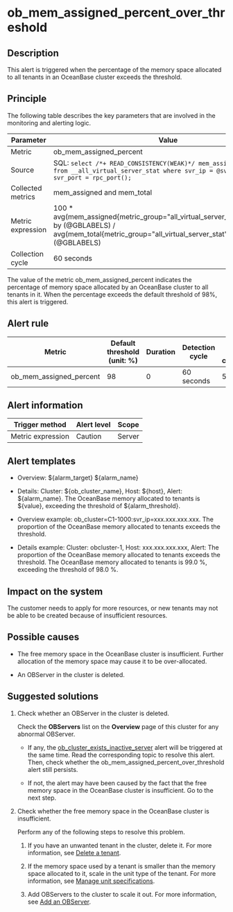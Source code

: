 ob_mem_assigned_percent_over_threshold
===========================================================

**Description**
------------------------------------

This alert is triggered when the percentage of the memory space allocated to all tenants in an OceanBase cluster exceeds the threshold.

Principle
------------------------------

The following table describes the key parameters that are involved in the monitoring and alerting logic.

|     Parameter     |                                                                                                  Value                                                                                                   |
|-------------------|----------------------------------------------------------------------------------------------------------------------------------------------------------------------------------------------------------|
| Metric            | ob_mem_assigned_percent                                                                                                                                                                                  |
| Source            | SQL: ```select /*+ READ_CONSISTENCY(WEAK)*/ mem_assigned,mem_total from __all_virtual_server_stat where svr_ip = @svr_ip and svr_port = rpc_port(); ```  |
| Collected metrics | mem_assigned and mem_total                                                                                                                                                                               |
| Metric expression | 100 \* avg(mem_assigned{metric_group="all_virtual_server_stat",@LABELS}) by (@GBLABELS) / avg(mem_total{metric_group="all_virtual_server_stat",@LABELS}) by (@GBLABELS)                                  |
| Collection cycle  | 60 seconds                                                                                                                                                                                               |

The value of the metric ob_mem_assigned_percent indicates the percentage of memory space allocated by an OceanBase cluster to all tenants in it. When the percentage exceeds the default threshold of 98%, this alert is triggered.

**Alert rule**
-----------------------------------

|         Metric          | Default threshold (unit: %) | Duration | Detection cycle | Time before clearance |
|-------------------------|-----------------------------|----------|-----------------|-----------------------|
| ob_mem_assigned_percent | 98                          | 0        | 60 seconds      | 5 minutes             |

**Alert information**
------------------------------------------

|  Trigger method   | Alert level | Scope  |
|-------------------|-------------|--------|
| Metric expression | Caution     | Server |

**Alert templates**
----------------------------------------

* Overview: \${alarm_target} \${alarm_name}

* Details: Cluster: \${ob_cluster_name}, Host: \${host}, Alert: \${alarm_name}. The OceanBase memory allocated to tenants is \${value}, exceeding the threshold of ${alarm_threshold}.

* Overview example: ob_cluster=C1-1000:svr_ip=xxx.xxx.xxx.xxx. The proportion of the OceanBase memory allocated to tenants exceeds the threshold.

* Details example: Cluster: obcluster-1, Host: xxx.xxx.xxx.xxx, Alert: The proportion of the OceanBase memory allocated to tenants exceeds the threshold. The OceanBase memory allocated to tenants is 99.0 %, exceeding the threshold of 98.0 %.

**Impact on the system**
---------------------------------------------

The customer needs to apply for more resources, or new tenants may not be able to be created because of insufficient resources.

**Possible causes**
----------------------------------------

* The free memory space in the OceanBase cluster is insufficient. Further allocation of the memory space may cause it to be over-allocated.

* An OBServer in the cluster is deleted.

Suggested solutions
----------------------------------------

1. Check whether an OBServer in the cluster is deleted.

   Check the **OBServers** list on the **Overview** page of this cluster for any abnormal OBServer.
   * If any, the [ob_cluster_exists_inactive_server](../200.ob-alert/400.ob_cluster_exists_inactive_server.md) alert will be triggered at the same time. Read the corresponding topic to resolve this alert. Then, check whether the ob_mem_assigned_percent_over_threshold alert still persists.

   * If not, the alert may have been caused by the fact that the free memory space in the OceanBase cluster is insufficient. Go to the next step.

2. Check whether the free memory space in the OceanBase cluster is insufficient.

   Perform any of the following steps to resolve this problem.
   1. If you have an unwanted tenant in the cluster, delete it. For more information, see [Delete a tenant](../../../700.tenant-functions/600.manage-a-tenant/400.delete-a-tenant.md).

   2. If the memory space used by a tenant is smaller than the memory space allocated to it, scale in the unit type of the tenant. For more information, see [Manage unit specifications](../../../700.tenant-functions/400.manage-unit-specification.md).

   3. Add OBServers to the cluster to scale it out. For more information, see [Add an OBServer](../../../600.cluster-functions/600.manage-an-observer/100.add-an-observer.md).
